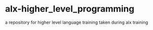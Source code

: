 # alx-higher_level_programming
a repository for higher level language training taken during alx training

